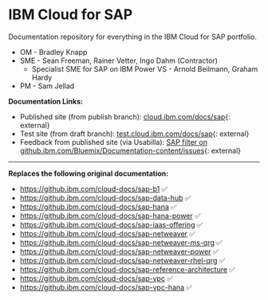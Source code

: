 # IBM Cloud for SAP
Documentation repository for everything in the IBM Cloud for SAP portfolio.

* OM - Bradley Knapp
* SME - Sean Freeman, Rainer Vetter, Ingo Dahm (Contractor)
  * Specialist SME for SAP on IBM Power VS - Arnold Beilmann, Graham Hardy
* PM - Sam Jellad


**Documentation Links:**

- Published site (from publish branch): [cloud.ibm.com/docs/sap](https://cloud.ibm.com/docs/sap){: external}
- Test site (from draft branch): [test.cloud.ibm.com/docs/sap](https://test.cloud.ibm.com/docs/sap){: external}
- Feedback from published site (via Usabilla): [SAP filter on github.ibm.com/Bluemix/Documentation-content/issues](https://github.ibm.com/Bluemix/Documentation-content/issues?q=is%3Aissue+label%3Asap){: external}

----

**Replaces the following original documentation:**
- https://github.ibm.com/cloud-docs/sap-b1 :white_check_mark:
- https://github.ibm.com/cloud-docs/sap-data-hub :white_check_mark:
- https://github.ibm.com/cloud-docs/sap-hana :white_check_mark:
- https://github.ibm.com/cloud-docs/sap-hana-power :white_check_mark:
- https://github.ibm.com/cloud-docs/sap-iaas-offering :white_check_mark:
- https://github.ibm.com/cloud-docs/sap-netweaver :white_check_mark:
- https://github.ibm.com/cloud-docs/sap-netweaver-ms-qrg :white_check_mark:
- https://github.ibm.com/cloud-docs/sap-netweaver-power :white_check_mark:
- https://github.ibm.com/cloud-docs/sap-netweaver-rhel-qrg :white_check_mark:
- https://github.ibm.com/cloud-docs/sap-reference-architecture :white_check_mark:
- https://github.ibm.com/cloud-docs/sap-vpc :white_check_mark:
- https://github.ibm.com/cloud-docs/sap-vpc-hana :white_check_mark:
